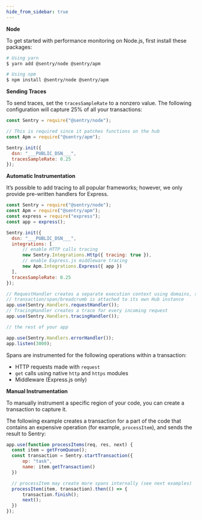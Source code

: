 ```yaml
---
hide_from_sidebar: true
---
```


**Node**

To get started with performance monitoring on Node.js, first install these packages:

```bash
# Using yarn
$ yarn add @sentry/node @sentry/apm

# Using npm
$ npm install @sentry/node @sentry/apm
```

**Sending Traces**

To send traces, set the `tracesSampleRate` to a nonzero value. The following configuration will capture 25% of all your transactions:

```javascript
const Sentry = require("@sentry/node");

// This is required since it patches functions on the hub
const Apm = require("@sentry/apm"); 

Sentry.init({
  dsn: "___PUBLIC_DSN___",
  tracesSampleRate: 0.25
});
```

**Automatic Instrumentation**

It’s possible to add tracing to all popular frameworks; however, we only provide pre-written handlers for Express.

```javascript
const Sentry = require("@sentry/node");
const Apm = require("@sentry/apm");
const express = require("express");
const app = express();

Sentry.init({
  dsn: "___PUBLIC_DSN___",
  integrations: [
      // enable HTTP calls tracing
      new Sentry.Integrations.Http({ tracing: true }),
      // enable Express.js middleware tracing
      new Apm.Integrations.Express({ app })
  ],
  tracesSampleRate: 0.25
});

// RequestHandler creates a separate execution context using domains, so that every 
// transaction/span/breadcrumb is attached to its own Hub instance
app.use(Sentry.Handlers.requestHandler());
// TracingHandler creates a trace for every incoming request
app.use(Sentry.Handlers.tracingHandler());

// the rest of your app

app.use(Sentry.Handlers.errorHandler());
app.listen(3000);
```

Spans are instrumented for the following operations within a transaction:

- HTTP requests made with `request`
- `get` calls using native `http` and `https` modules
- Middleware (Express.js only)

**Manual Instrumentation**

<!-- WIZARD node-tracing -->

To manually instrument a specific region of your code, you can create a transaction to capture it.

The following example creates a transaction for a part of the code that contains an expensive operation (for example, `processItem`), and sends the result to Sentry:

```javascript
app.use(function processItems(req, res, next) {
  const item = getFromQueue();
  const transaction = Sentry.startTransaction({
      op: "task",  
      name: item.getTransaction()
  })

  // processItem may create more spans internally (see next examples)
  processItem(item, transaction).then(() => {
      transaction.finish();
      next();
  })
});
```

<!-- ENDWIZARD -->
